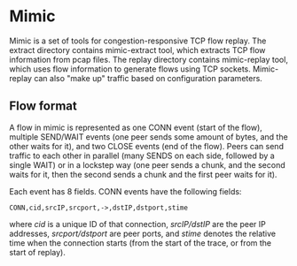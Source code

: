 # Mimic

Mimic is a set of tools for congestion-responsive TCP flow replay. The extract directory
contains mimic-extract tool, which extracts TCP flow information from pcap files. The replay
directory contains mimic-replay tool, which uses flow information to generate flows
using TCP sockets. Mimic-replay can also "make up" traffic based on configuration parameters.

## Flow format

A flow in mimic is represented as one CONN event (start of the flow), multiple SEND/WAIT
events (one peer sends some amount of bytes, and the other waits for it), and two CLOSE
events (end of the flow). Peers can send traffic to each other in parallel (many SENDS on
each side, followed by a single WAIT) or in a lockstep way (one peer sends a chunk, and
the second waits for it, then the second sends a chunk and the first peer waits for it).

Each event has 8 fields. CONN events have the following fields:

    CONN,cid,srcIP,srcport,->,dstIP,dstport,stime

where *cid* is a unique ID of that connection, *srcIP/dstIP* are the peer IP addresses,
*srcport/dstport* are peer ports, and *stime* denotes the relative time when the connection
starts (from the start of the trace, or from the start of replay).